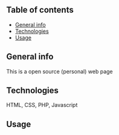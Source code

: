 ## Table of contents
* [General info](#general-info)
* [Technologies](#technologies)
* [Usage](#usage)

## General info
This is a open source (personal) web page

## Technologies
HTML, CSS, PHP, Javascript

## Usage

```javascript

```